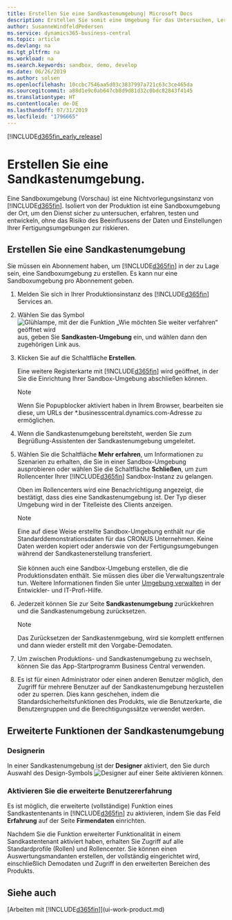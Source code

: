 ```yaml
---
title: Erstellen Sie eine Sandkastenumgebung| Microsoft Docs
description: Erstellen Sie somit eine Umgebung für das Untersuchen, Lernen, Entwickeln und Testen.
author: SusanneWindfeldPedersen
ms.service: dynamics365-business-central
ms.topic: article
ms.devlang: na
ms.tgt_pltfrm: na
ms.workload: na
ms.search.keywords: sandbox, demo, develop
ms.date: 06/26/2019
ms.author: solsen
ms.openlocfilehash: 10ccbc7546aa5d03c3837997a721c63c3ce465da
ms.sourcegitcommit: a88d1e9c0ab647cb8d9d81d32c0bdc82843f4145
ms.translationtype: HT
ms.contentlocale: de-DE
ms.lasthandoff: 07/31/2019
ms.locfileid: "1796665"
---
```

[!INCLUDE[d365fin_early_release](includes/d365fin_early_release.md.md)]

# <a name="creating-a-sandbox-environment"></a>Erstellen Sie eine Sandkastenumgebung.
Eine Sandboxumgebung (Vorschau) ist eine Nichtvorlegungsinstanz von [!INCLUDE[d365fin](includes/d365fin_md.md)]. Isoliert von der Produktion ist eine Sandboxumgebung der Ort, um den Dienst sicher zu untersuchen, erfahren, testen und entwickeln, ohne das Risiko des Beeinflussens der Daten und Einstellungen Ihrer Fertigungsumgebungen zur riskieren.

## <a name="to-create-a-sandbox-environment"></a>Erstellen Sie eine Sandkastenumgebung
Sie müssen ein Abonnement haben, um [!INCLUDE[d365fin](includes/d365fin_md.md)] in der zu Lage sein, eine Sandboxumgebung zu erstellen. Es kann nur eine Sandboxumgebung pro Abonnement geben.

1. Melden Sie sich in Ihrer Produktionsinstanz des [!INCLUDE[d365fin](includes/d365fin_md.md)] Services an.

2. Wählen Sie das Symbol ![Glühlampe, mit der die Funktion „Wie möchten Sie weiter verfahren“ geöffnet wird](media/ui-search/search_small.png "Wie möchten Sie weiter verfahren?") aus, geben Sie **Sandkasten-Umgebung** ein, und wählen dann den zugehörigen Link aus.
<!-- ![Sandbox Environment Setup](./media/across-sandbox/sandbox-environment-setup.png) -->
3. Klicken Sie auf die Schaltfläche **Erstellen**.  

    Eine weitere Registerkarte mit [!INCLUDE[d365fin](includes/d365fin_md.md)] wird geöffnet, in der Sie die Einrichtung Ihrer Sandbox-Umgebung abschließen können.

    > [!NOTE]  
    >  Wenn Sie Popupblocker aktiviert haben in Ihrem Browser, bearbeiten sie diese, um URLs der *.businesscentral.dynamics.com-Adresse zu ermöglichen.

4. Wenn die Sandkastenumgebung bereitsteht, werden Sie zum Begrüßung-Assistenten der Sandkastenumgebung umgeleitet.
<!-- ![Sandbox Welcome Wizard](./media/across-sandbox/sandbox-wizard.png) -->

5. Wählen Sie die Schaltfläche **Mehr erfahren**, um Informationen zu Szenarien zu erhalten, die Sie in einer Sandbox-Umgebung ausprobieren oder wählen Sie die Schaltfläche **Schließen**, um zum Rollencenter Ihrer [!INCLUDE[d365fin](includes/d365fin_md.md)] Sandbox-Instanz zu gelangen.

    Oben im Rollencenters wird eine Benachrichtigung angezeigt, die bestätigt, dass dies eine Sandkastenumgebung ist. Der Typ dieser Umgebung wird in der Titelleiste des Clients anzeigen.
    <!-- ![Sandbox RoleCenter Notification](./media/across-sandbox/sandbox-rolecenter-notification.png) -->

    > [!NOTE]
    > Eine auf diese Weise erstellte Sandbox-Umgebung enthält nur die Standarddemonstrationsdaten für das CRONUS Unternehmen. Keine Daten werden kopiert oder anderswie von der Fertigungsumgebungen während der Sandkastenerstellung transferiert.<br /><br />
    > Sie können auch eine Sandbox-Umgebung erstellen, die die Produktionsdaten enthält. Sie müssen dies über die Verwaltungszentrale tun. Weitere Informationen finden Sie unter [Umgebung verwalten](/business-central/dev-itpro/administration/tenant-admin-center-environments) in der Entwickler- und IT-Profi-Hilfe.

6. Jederzeit können Sie zur Seite **Sandkastenumgebung** zurückkehren und die Sandkastenumgebung zurücksetzen.
    > [!NOTE]  
    >  Das Zurücksetzen der Sandkastenmgebung, wird sie komplett entfernen und dann wieder erstellt mit den Vorgabe-Demodaten.  

7. Um zwischen Produktions- und Sandkastenumgebung zu wechseln, können Sie das App-Startprogramm Business Central verwenden.
<!-- ![Sandbox Dynamics365 Menu](./media/across-sandbox/sandbox-dynamics365-menu.png) -->

8. Es ist für einen Administrator oder einen anderen Benutzer möglich, den Zugriff für mehrere Benutzer auf der Sandkastenumgebung herzustellen oder zu sperren. Dies kann geschehen, indem die Standardsicherheitsfunktionen des Produkts, wie die Benutzerkarte, die Benutzergruppen und die Berechtigungssätze verwendet werden.

<!-- ![Sandbox Permission Sets](./media/across-sandbox/sandbox-permission-sets.png) -->

## <a name="advanced-functionality-in-the-sandbox-environment"></a>Erweiterte Funktionen der Sandkastenumgebung
### <a name="designer"></a>Designerin
In einer Sandkastenumgebung ist der **Designer** aktiviert, den Sie durch Auswahl des Design-Symbols ![Designer](./media/across-sandbox/sandbox-inclient-design-icon.png) auf einer Seite aktivieren können.

<!-- ![In-client Designer](./media/across-sandbox/sandbox-inclient-designer.png) -->

### <a name="to-enable-the-advanced-user-experience"></a>Aktivieren Sie die erweiterte Benutzererfahrung
Es ist möglich, die erweiterte (vollständige) Funktion eines Sandkastentenants in [!INCLUDE[d365fin](includes/d365fin_md.md)] zu aktivieren, indem Sie das Feld **Erfahrung** auf der Seite **Firmendaten** einrichten.

<!-- ![Sandbox Environment Advanced](./media/across-sandbox/sandbox-advanced.png) -->

<!-- ![Sandbox Production](./media/across-sandbox/sandbox-production.png) -->

Nachdem Sie die Funktion erweiterter Funktionalität in einem Sandkastentenant aktiviert haben, erhalten Sie Zugriff auf alle Standardprofile (Rollen) und Rollencenter. Sie können einen Auswertungsmandanten erstellen, der vollständig eingerichtet wird, einschließlich Demodaten und Zugriff in den erweiterten Bereichen des Produkts.

<!-- ![Sandbox New Company](./media/across-sandbox/sandbox-newcompany.png) -->


## <a name="see-also"></a>Siehe auch
[Arbeiten mit [!INCLUDE[d365fin](includes/d365fin_md.md)]](ui-work-product.md)  
